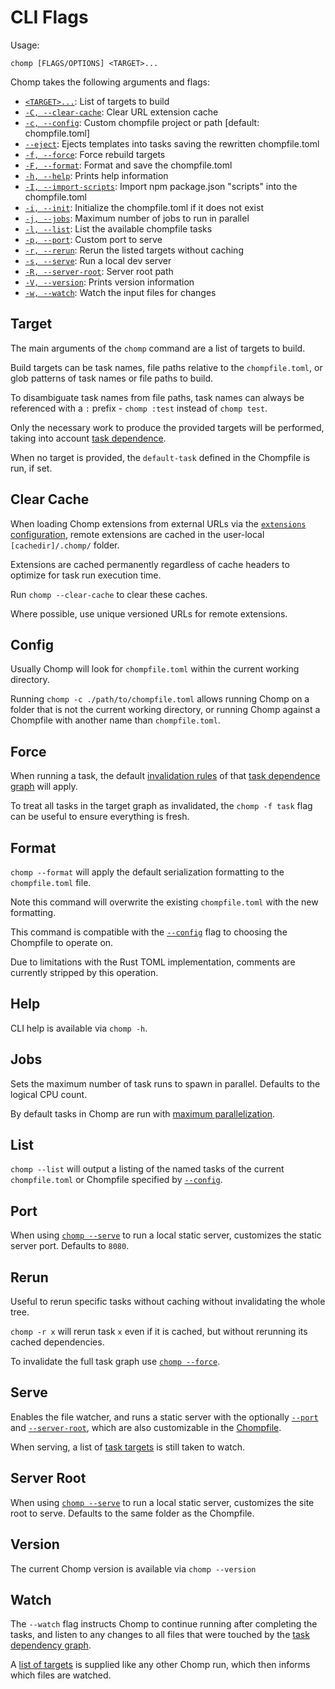 # CLI Flags

Usage:

```
chomp [FLAGS/OPTIONS] <TARGET>...
```

Chomp takes the following arguments and flags:

* [`<TARGET>...`](#target): List of targets to build
* [`-C, --clear-cache`](#clear-cache): Clear URL extension cache
* [`-c, --config`](#config): Custom chompfile project or path [default: chompfile.toml]
* [`--eject`](#eject): Ejects templates into tasks saving the rewritten chompfile.toml
* [`-f, --force`](#force): Force rebuild targets
* [`-F, --format`](#format): Format and save the chompfile.toml
* [`-h, --help`](#help): Prints help information
* [`-I, --import-scripts`](#import-scripts): Import npm package.json "scripts" into the chompfile.toml
* [`-i, --init`](#init): Initialize the chompfile.toml if it does not exist
* [`-j, --jobs`](#jobs): Maximum number of jobs to run in parallel
* [`-l, --list`](#list): List the available chompfile tasks
* [`-p, --port`](#port): Custom port to serve
* [`-r, --rerun`](#rerun): Rerun the listed targets without caching
* [`-s, --serve`](#serve): Run a local dev server
* [`-R, --server-root`](#server-root): Server root path
* [`-V, --version`](#version): Prints version information
* [`-w, --watch`](#watch): Watch the input files for changes

## Target

The main arguments of the `chomp` command are a list of targets to build.

Build targets can be task names, file paths relative to the `chompfile.toml`, or glob patterns of task names or file paths to build.

To disambiguate task names from file paths, task names can always be referenced with a `:` prefix - `chomp :test` instead of `chomp test`.

Only the necessary work to produce the provided targets will be performed, taking into account [task dependence](task.md#task-dependence).

When no target is provided, the `default-task` defined in the Chompfile is run, if set.

## Clear Cache

When loading Chomp extensions from external URLs via the [`extensions` configuration](task.md#loading-extensions),
remote extensions are cached in the user-local `[cachedir]/.chomp/` folder.

Extensions are cached permanently regardless of cache headers to optimize for task run execution time.

Run `chomp --clear-cache` to clear these caches.

Where possible, use unique versioned URLs for remote extensions.

## Config

Usually Chomp will look for `chompfile.toml` within the current working directory.

Running `chomp -c ./path/to/chompfile.toml` allows running Chomp on a folder that is not the current working directory,
or running Chomp against a Chompfile with another name than `chompfile.toml`.

## Force

When running a task, the default [invalidation rules](task.md#task-invalidation-rules) of that [task dependence graph](task.md#task-dependence) will apply.

To treat all tasks in the target graph as invalidated, the `chomp -f task` flag can be useful to ensure everything is fresh.

## Format

`chomp --format` will apply the default serialization formatting to the `chompfile.toml` file.

Note this command will overwrite the existing `chompfile.toml` with the new formatting.

This command is compatible with the [`--config`](#config) flag to choosing the Chompfile to operate on.

Due to limitations with the Rust TOML implementation, comments are currently stripped by this operation.

## Help

CLI help is available via `chomp -h`.

## Jobs

Sets the maximum number of task runs to spawn in parallel. Defaults to the logical CPU count.

By default tasks in Chomp are run with [maximum parallelization](task.md#task-parallelization).

## List

`chomp --list` will output a listing of the named tasks of the current `chompfile.toml` or Chompfile specified by [`--config`](#config).

## Port

When using [`chomp --serve`](#serve) to run a local static server, customizes the static server port. Defaults to `8080`.

## Rerun

Useful to rerun specific tasks without caching without invalidating the whole tree.

`chomp -r x` will rerun task `x` even if it is cached, but without rerunning its cached dependencies.

To invalidate the full task graph use [`chomp --force`](#force).

## Serve

Enables the file watcher, and runs a static server with the optionally [`--port`](#port) and [`--server-root`](#server-root), which are also customizable in the [Chompfile](chompfile.md).

When serving, a list of [task targets](#target) is still taken to watch.

## Server Root

When using [`chomp --serve`](#serve) to run a local static server, customizes the site root to serve. Defaults to the same folder as the Chompfile.

## Version

The current Chomp version is available via `chomp --version`

## Watch

The `--watch` flag instructs Chomp to continue running after completing the tasks, and listen to any changes to all files that were touched by the [task dependency graph](task.md#task-dependence).

A [list of targets](#target) is supplied like any other Chomp run, which then informs which files are watched.
